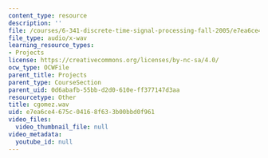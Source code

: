 ```yaml
---
content_type: resource
description: ''
file: /courses/6-341-discrete-time-signal-processing-fall-2005/e7ea6ce4675c04168f633b00bbd0f961_cgomez.wav
file_type: audio/x-wav
learning_resource_types:
- Projects
license: https://creativecommons.org/licenses/by-nc-sa/4.0/
ocw_type: OCWFile
parent_title: Projects
parent_type: CourseSection
parent_uid: 0d6abafb-55bb-d2d0-610e-ff377147d3aa
resourcetype: Other
title: cgomez.wav
uid: e7ea6ce4-675c-0416-8f63-3b00bbd0f961
video_files:
  video_thumbnail_file: null
video_metadata:
  youtube_id: null
---
```

